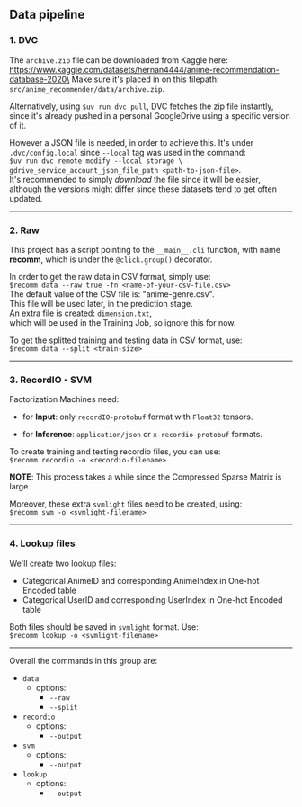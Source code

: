 ## Data pipeline

### 1. DVC

The `archive.zip` file can be downloaded from Kaggle here: \
https://www.kaggle.com/datasets/hernan4444/anime-recommendation-database-2020\
Make sure it's placed in on this filepath:\
`src/anime_recommender/data/archive.zip`.

Alternatively, using `$uv run dvc pull`, DVC fetches the zip file instantly, since it's already pushed in a personal GoogleDrive using a specific version of it.

However a JSON file is needed, in order to achieve this. It's under `.dvc/config.local` since `--local` tag was used in the command:\
`$uv run dvc remote modify --local storage \ gdrive_service_account_json_file_path <path-to-json-file>`.\
It's recommended to simply *download* the file since it will be easier, although the versions might differ since these datasets tend to get often updated.

<hr>

### 2. Raw

This project has a script pointing to the `__main__.cli` function, with name **recomm**, which is under the `@click.group()` decorator.

In order to get the raw data in CSV format, simply use:\
`$recomm data --raw true -fn <name-of-your-csv-file.csv>`\
The default value of the CSV file is: "anime-genre.csv".\
This file will be used later, in the prediction stage.\
An extra file is created: `dimension.txt`,\
which will be used in the Training Job, so ignore this for now.

To get the splitted training and testing data in CSV format, use:\
`$recomm data --split <train-size>`

<hr>

### 3. RecordIO - SVM

Factorization Machines need:

- for **Input**: only `recordIO-protobuf` format with `Float32` tensors.

- for **Inference**: `application/json` or `x-recordio-protobuf` formats.


To create training and testing recordio files, you can use:\
`$recomm recordio -o <recordio-filename>`

**NOTE**: This process takes a while since the Compressed Sparse Matrix is large.

Moreover, these extra `svmlight` files need to be created, using:\
`$recomm svm -o <svmlight-filename>`

<hr>

### 4. Lookup files

We'll create two lookup files:

- Categorical AnimeID and corresponding AnimeIndex in One-hot Encoded table
- Categorical UserID and corresponding UserIndex in One-hot Encoded table

Both files should be saved in `svmlight` format. Use:\
`$recomm lookup -o <svmlight-filename>`

<hr>

Overall the commands in this group are:


- `data`
    + options:
        * `--raw`
        * `--split`
- `recordio`
    + options:
        * `--output`
- `svm`
    + options:
        * `--output`
- `lookup`
    + options:
        * `--output`
